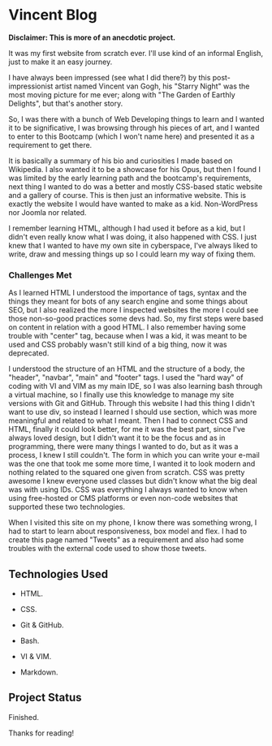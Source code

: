 # Vincent Blog

**Disclaimer: This is more of an anecdotic project.**

It was my first website from scratch ever. I'll use kind of an informal English, just to make it an easy journey.

I have always been impressed (see what I did there?) by this post-impressionist artist named Vincent van Gogh, his "Starry Night" was the most moving picture for me ever; along with "The Garden of Earthly Delights", but that's another story.

So, I was there with a bunch of Web Developing things to learn and I wanted it to be significative, I was browsing through his pieces of art, and I wanted to enter to this Bootcamp (which I won't name here) and presented it as a requirement to get there.

It is basically a summary of his bio and curiosities I made based on Wikipedia. I also wanted it to be a showcase for his Opus, but then I found I was limited by the early learning path and the bootcamp's requirements, next thing I wanted to do was a better and mostly CSS-based static website and a gallery of course. This is then just an informative website. This is exactly the website I would have wanted to make as a kid. Non-WordPress nor Joomla nor related.

I remember learning HTML, although I had used it before as a kid, but I didn't even really know what I was doing, it also happened with CSS. I just knew that I wanted to have my own site in cyberspace, I've always liked to write, draw and messing things up so I could learn my way of fixing them.

### Challenges Met

As I learned HTML I understood the importance of tags, syntax and the things they meant for bots of any search engine and some things about SEO, but I also realized the more I inspected websites the more I could see those non-so-good practices some devs had. So, my first steps were based on content in relation with a good HTML. I also remember having some trouble with "center" tag, because when I was a kid, it was meant to be used and CSS probably wasn't still kind of a big thing, now it was deprecated.

I understood the structure of an HTML and the structure of a body, the "header", "navbar", "main" and "footer" tags. I used the "hard way" of coding with VI and VIM as my main IDE, so I was also learning bash through a virtual machine, so I finally use this knowledge to manage my site versions with Git and GitHub. Through this website I had this thing I didn't want to use div, so instead I learned I should use section, which was more meaningful and related to what I meant. Then I had to connect CSS and HTML, finally it could look better, for me it was the best part, since I've always loved design, but I didn't want it to be the focus and as in programming, there were many things I wanted to do, but as it was a process, I knew I still couldn't. The form in which you can write your e-mail was the one that took me some more time, I wanted it to look modern and nothing related to the squared one given from scratch. CSS was pretty awesome I knew everyone used classes but didn't know what the big deal was with using IDs. CSS was everything I always wanted to know when using free-hosted or CMS platforms or even non-code websites that supported these two technologies.

When I visited this site on my phone, I know there was something wrong, I had to start to learn about responsiveness, box model and flex. I had to create this page named "Tweets" as a requirement and also had some troubles with the external code used to show those tweets.

## Technologies Used

-  HTML.

-  CSS.

-  Git & GitHub.

-  Bash.

-  VI & VIM.

-  Markdown.

## Project Status

Finished.

Thanks for reading!

